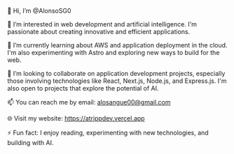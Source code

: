 👋 Hi, I’m @AlonsoSG0

👀 I’m interested in web development and artificial intelligence. I'm passionate about creating innovative and efficient applications.

🌱 I’m currently learning about AWS and application deployment in the cloud. I'm also experimenting with Astro and exploring new ways to build for the web.

💞️ I’m looking to collaborate on application development projects, especially those involving technologies like React, Next.js, Node.js, and Express.js. I'm also open to projects that explore the potential of AI.

📫 You can reach me by email: alosangue00@gmail.com 

🌐 Visit my website: https://atrippdev.vercel.app

⚡ Fun fact: I enjoy reading, experimenting with new technologies, and building with AI.
<!---
AlonsoSG0/AlonsoSG0 is a ✨ special ✨ repository because its `README.md` (this file) appears on your GitHub profile.
You can click the Preview link to take a look at your changes.
--->
